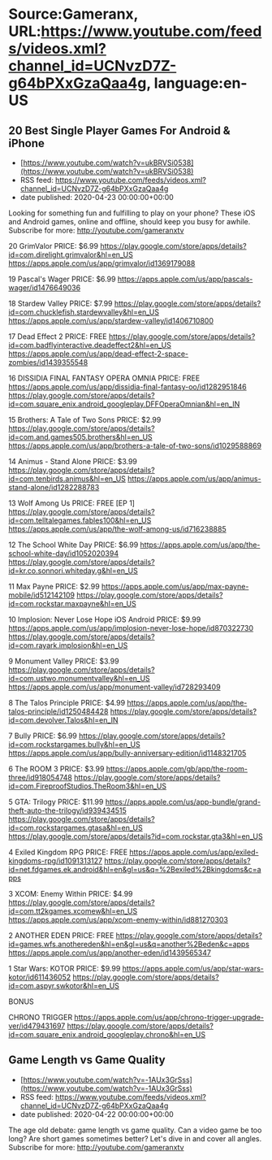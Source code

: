 # Source:Gameranx, URL:https://www.youtube.com/feeds/videos.xml?channel_id=UCNvzD7Z-g64bPXxGzaQaa4g, language:en-US

## 20 Best Single Player Games For Android & iPhone
 - [https://www.youtube.com/watch?v=ukBRVSi0538](https://www.youtube.com/watch?v=ukBRVSi0538)
 - RSS feed: https://www.youtube.com/feeds/videos.xml?channel_id=UCNvzD7Z-g64bPXxGzaQaa4g
 - date published: 2020-04-23 00:00:00+00:00

Looking for something fun and fulfilling to play on your phone? These iOS and Android games, online and offline, should keep you busy for awhile. 
Subscribe for more: http://youtube.com/gameranxtv

20 GrimValor
PRICE: $6.99
https://play.google.com/store/apps/details?id=com.direlight.grimvalor&hl=en_US
https://apps.apple.com/us/app/grimvalor/id1369179088


19 Pascal's Wager
PRICE: $6.99
https://apps.apple.com/us/app/pascals-wager/id1476649036

18 Stardew Valley
PRICE: $7.99
https://play.google.com/store/apps/details?id=com.chucklefish.stardewvalley&hl=en_US
https://apps.apple.com/us/app/stardew-valley/id1406710800


17 Dead Effect 2
PRICE: FREE
https://play.google.com/store/apps/details?id=com.badflyinteractive.deadeffect2&hl=en_US
https://apps.apple.com/us/app/dead-effect-2-space-zombies/id1439355548

16 DISSIDIA FINAL FANTASY OPERA OMNIA
PRICE: FREE
https://apps.apple.com/us/app/dissidia-final-fantasy-oo/id1282951846
https://play.google.com/store/apps/details?id=com.square_enix.android_googleplay.DFFOperaOmnian&hl=en_IN

15 Brothers: A Tale of Two Sons
PRICE: $2.99
https://play.google.com/store/apps/details?id=com.and.games505.brothers&hl=en_US
https://apps.apple.com/us/app/brothers-a-tale-of-two-sons/id1029588869

14 Animus - Stand Alone
PRICE: $3.99
https://play.google.com/store/apps/details?id=com.tenbirds.animus&hl=en_US
https://apps.apple.com/us/app/animus-stand-alone/id1282288783

13 Wolf Among Us
PRICE: FREE [EP 1]
https://play.google.com/store/apps/details?id=com.telltalegames.fables100&hl=en_US
https://apps.apple.com/us/app/the-wolf-among-us/id716238885

12 The School White Day
PRICE: $6.99
https://apps.apple.com/us/app/the-school-white-day/id1052020394
https://play.google.com/store/apps/details?id=kr.co.sonnori.whiteday.g&hl=en_US

11 Max Payne
PRICE: $2.99
https://apps.apple.com/us/app/max-payne-mobile/id512142109
https://play.google.com/store/apps/details?id=com.rockstar.maxpayne&hl=en_US


10 Implosion: Never Lose Hope
iOS Android
PRICE: $9.99
https://apps.apple.com/us/app/implosion-never-lose-hope/id870322730
https://play.google.com/store/apps/details?id=com.rayark.implosion&hl=en_US

9 Monument Valley
PRICE: $3.99
https://play.google.com/store/apps/details?id=com.ustwo.monumentvalley&hl=en_US
https://apps.apple.com/us/app/monument-valley/id728293409

8 The Talos Principle
PRICE: $4.99
https://apps.apple.com/us/app/the-talos-principle/id1250484428
https://play.google.com/store/apps/details?id=com.devolver.Talos&hl=en_IN

7 Bully
PRICE: $6.99
https://play.google.com/store/apps/details?id=com.rockstargames.bully&hl=en_US
https://apps.apple.com/us/app/bully-anniversary-edition/id1148321705

6 The ROOM 3
PRICE: $3.99
https://apps.apple.com/gb/app/the-room-three/id918054748
https://play.google.com/store/apps/details?id=com.FireproofStudios.TheRoom3&hl=en_US

5 GTA: Trilogy
PRICE: $11.99
https://apps.apple.com/us/app-bundle/grand-theft-auto-the-trilogy/id939434515
https://play.google.com/store/apps/details?id=com.rockstargames.gtasa&hl=en_US
https://play.google.com/store/apps/details?id=com.rockstar.gta3&hl=en_US

4 Exiled Kingdom RPG
PRICE: FREE
https://apps.apple.com/us/app/exiled-kingdoms-rpg/id1091313127
https://play.google.com/store/apps/details?id=net.fdgames.ek.android&hl=en&gl=us&q=%2Bexiled%2Bkingdoms&c=apps

3 XCOM: Enemy Within
PRICE: $4.99
https://play.google.com/store/apps/details?id=com.tt2kgames.xcomew&hl=en_US
https://apps.apple.com/us/app/xcom-enemy-within/id881270303

2 ANOTHER EDEN 
PRICE: FREE
https://play.google.com/store/apps/details?id=games.wfs.anothereden&hl=en&gl=us&q=another%2Beden&c=apps
https://apps.apple.com/us/app/another-eden/id1439565347

1 Star Wars: KOTOR
PRICE: $9.99
https://apps.apple.com/us/app/star-wars-kotor/id611436052
https://play.google.com/store/apps/details?id=com.aspyr.swkotor&hl=en_US



BONUS

CHRONO TRIGGER
https://apps.apple.com/us/app/chrono-trigger-upgrade-ver/id479431697
https://play.google.com/store/apps/details?id=com.square_enix.android_googleplay.chrono&hl=en_US

## Game Length vs Game Quality
 - [https://www.youtube.com/watch?v=-1AUx3GrSss](https://www.youtube.com/watch?v=-1AUx3GrSss)
 - RSS feed: https://www.youtube.com/feeds/videos.xml?channel_id=UCNvzD7Z-g64bPXxGzaQaa4g
 - date published: 2020-04-22 00:00:00+00:00

The age old debate: game length vs game quality. Can a video game be too long? Are short games sometimes better? Let's dive in and cover all angles.
Subscribe for more: http://youtube.com/gameranxtv


